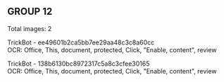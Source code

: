 ## GROUP 12
Total images: 2  

TrickBot - ee49601b2ca5bb7ee29aa48c3c8a60cc  
OCR: Office, This, document, protected, Click, "Enable, content", review  

TrickBot - 138b6130bc8972317c5a8c3cfee30165  
OCR: Office, This, document, protected, Click, "Enable, content", review  

